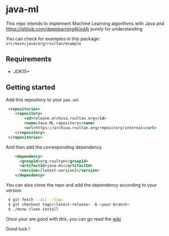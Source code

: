 # java-ml
This repo intends to implement Machine Learning algorithms with Java and https://github.com/deeplearning4j/nd4j purely for understanding

You can check for examples in this package: ``src/main/java/org/rsultan/example``

## Requirements

- JDK15+

## Getting started

Add this repository to your `pom.xml`
```xml
 <repositories>
    <repository>
        <id>release.archiva.rsultan.org</id>
        <name>Java ML repository</name>
        <url>https://archiva.rsultan.org/repository/internal</url>
    </repository>
 </repositories>
```

And then add the corresponding dependency 
```xml
    <dependency>
      <groupId>org.rsultan</groupId>
      <artifactId>java-ml</artifactId>
      <version>[latest-version]</version>
    </dependency>
```

You can also clone the repo and add the dependency according to your version

```bash
 $ git fetch --all --tags
 $ git checkout tags/<latest-release> -b <your-branch>  
 $ ./mvnw clean install
```

Once your are good with this, you can go read the [wiki](https://github.com/remisultan/java-ml/wiki)

Good luck !